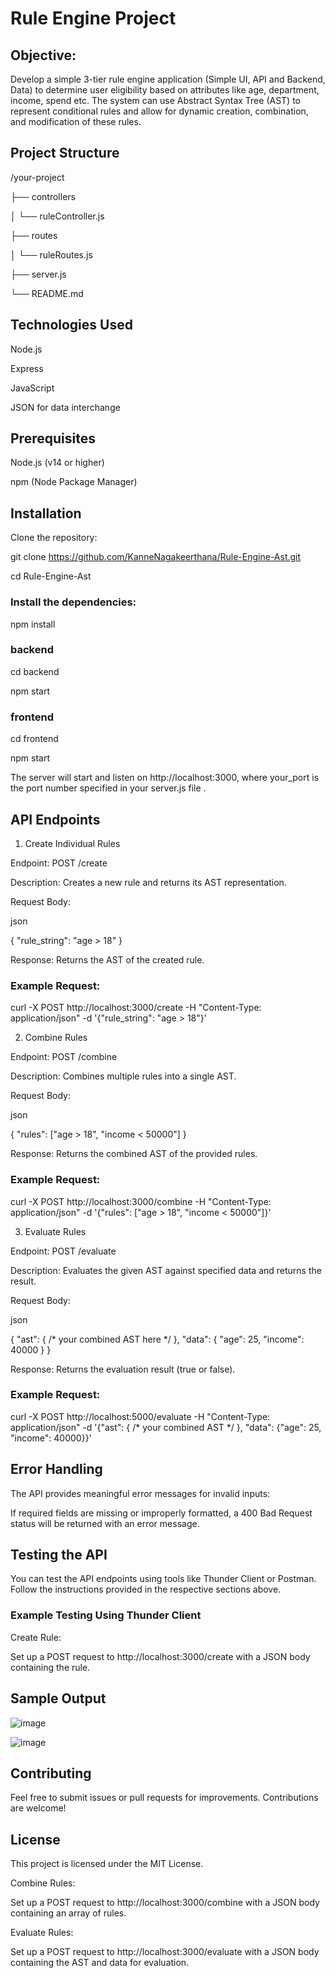 # Rule Engine Project

## Objective: 

Develop a simple 3-tier rule engine application (Simple UI, API and Backend, Data) to determine user eligibility based on attributes like age, department, income, spend etc. The system can use Abstract Syntax Tree (AST) to represent conditional rules and allow for dynamic creation, combination, and modification of these rules. 

## Project Structure 

/your-project 

├── controllers 

│   └── ruleController.js 

├── routes 

│   └── ruleRoutes.js 

├── server.js 

└── README.md 
 

## Technologies Used 

Node.js 

Express 

JavaScript 

JSON for data interchange 

## Prerequisites 

Node.js (v14 or higher) 

npm (Node Package Manager) 

## Installation 

Clone the repository: 

git clone https://github.com/KanneNagakeerthana/Rule-Engine-Ast.git 

cd Rule-Engine-Ast 
 

### Install the dependencies: 

npm install 

 ### backend

 cd backend

 npm start

 ### frontend

 cd frontend

 npm start
 

The server will start and listen on http://localhost:3000, where your_port is the port number specified in your server.js file . 

## API Endpoints 

1. Create Individual Rules 

Endpoint: POST /create 

Description: Creates a new rule and returns its AST representation. 

Request Body: 

json 

{ 
    "rule_string": "age > 18" 
} 
 

Response: Returns the AST of the created rule. 

### Example Request: 

curl -X POST http://localhost:3000/create -H "Content-Type: application/json" -d '{"rule_string": "age > 18"}' 
 

2. Combine Rules 

Endpoint: POST /combine 

Description: Combines multiple rules into a single AST. 

Request Body: 

json 

{ 
    "rules": ["age > 18", "income < 50000"] 
} 
 

Response: Returns the combined AST of the provided rules. 

### Example Request: 

curl -X POST http://localhost:3000/combine -H "Content-Type: application/json" -d '{"rules": ["age > 18", "income < 50000"]}' 
 

3. Evaluate Rules 

Endpoint: POST /evaluate 

Description: Evaluates the given AST against specified data and returns the result. 

Request Body: 

json 

{ 
    "ast": { /* your combined AST here */ }, 
    "data": { "age": 25, "income": 40000 } 
} 
 

Response: Returns the evaluation result (true or false). 

### Example Request: 

curl -X POST http://localhost:5000/evaluate -H "Content-Type: application/json" -d '{"ast": { /* your combined AST */ }, "data": {"age": 25, "income": 40000}}' 
 

## Error Handling 

The API provides meaningful error messages for invalid inputs: 

If required fields are missing or improperly formatted, a 400 Bad Request status will be returned with an error message. 

## Testing the API 

You can test the API endpoints using tools like Thunder Client or Postman. Follow the instructions provided in the respective sections above. 

### Example Testing Using Thunder Client 

Create Rule: 

Set up a POST request to http://localhost:3000/create with a JSON body containing the rule. 


## Sample Output

![image](https://github.com/user-attachments/assets/ab80323e-8bca-4ee1-a121-eddf4b89e297)

![image](https://github.com/user-attachments/assets/0856a7d4-761d-44c1-8c43-846c6326745a)


## Contributing

Feel free to submit issues or pull requests for improvements. Contributions are welcome!

## License

This project is licensed under the MIT License.



Combine Rules: 

Set up a POST request to http://localhost:3000/combine with a JSON body containing an array of rules. 

Evaluate Rules: 

Set up a POST request to http://localhost:3000/evaluate with a JSON body containing the AST and data for evaluation. 
